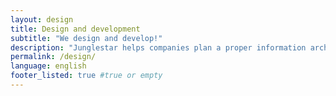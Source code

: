```yaml
---
layout: design
title: Design and development
subtitle: "We design and develop!"
description: "Junglestar helps companies plan a proper information architecture, get organised, keeping it simple. We design, develop, produce well thought user experiences. We grow relationships with clients. Websites, slide shows, offline-ready web apps"
permalink: /design/
language: english
footer_listed: true #true or empty
---
```

